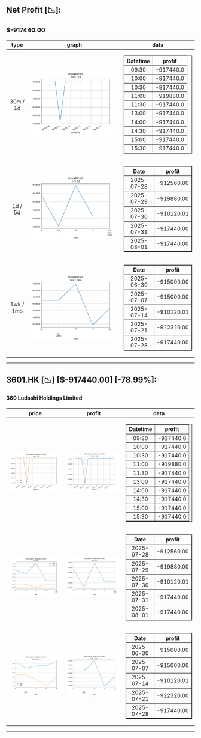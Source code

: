 ## Net Profit [📉]:
### $-917440.00
|type|graph|data|
|:---:|:---:|:---:|
|30m / 1d|![net_profit](image/overall_30m-1d.png)|<table border="1" class="dataframe"> <thead> <tr style="text-align: center;"> <th>Datetime</th> <th>profit</th> </tr> </thead> <tbody> <tr> <td>09:30</td> <td>-917440.0</td> </tr> <tr> <td>10:00</td> <td>-917440.0</td> </tr> <tr> <td>10:30</td> <td>-917440.0</td> </tr> <tr> <td>11:00</td> <td>-919880.0</td> </tr> <tr> <td>11:30</td> <td>-917440.0</td> </tr> <tr> <td>13:00</td> <td>-917440.0</td> </tr> <tr> <td>14:00</td> <td>-917440.0</td> </tr> <tr> <td>14:30</td> <td>-917440.0</td> </tr> <tr> <td>15:00</td> <td>-917440.0</td> </tr> <tr> <td>15:30</td> <td>-917440.0</td> </tr> </tbody></table>|
|1d / 5d|![net_profit](image/overall_1d-5d.png)|<table border="1" class="dataframe"> <thead> <tr style="text-align: center;"> <th>Date</th> <th>profit</th> </tr> </thead> <tbody> <tr> <td>2025-07-28</td> <td>-912560.00</td> </tr> <tr> <td>2025-07-29</td> <td>-919880.00</td> </tr> <tr> <td>2025-07-30</td> <td>-910120.01</td> </tr> <tr> <td>2025-07-31</td> <td>-917440.00</td> </tr> <tr> <td>2025-08-01</td> <td>-917440.00</td> </tr> </tbody></table>|
|1wk / 1mo|![net_profit](image/overall_1wk-1mo.png)|<table border="1" class="dataframe"> <thead> <tr style="text-align: center;"> <th>Date</th> <th>profit</th> </tr> </thead> <tbody> <tr> <td>2025-06-30</td> <td>-915000.00</td> </tr> <tr> <td>2025-07-07</td> <td>-915000.00</td> </tr> <tr> <td>2025-07-14</td> <td>-910120.01</td> </tr> <tr> <td>2025-07-21</td> <td>-922320.00</td> </tr> <tr> <td>2025-07-28</td> <td>-917440.00</td> </tr> </tbody></table>|
---
## 3601.HK [📉] [$-917440.00] [-78.99%]:
#### 360 Ludashi Holdings Limited
|price|profit|data|
|:---:|:---:|:---:|
|![price](image/3601.HK_30m-1d_price.png)|![profit](image/3601.HK_30m-1d_profit.png)|<table border="1" class="dataframe"> <thead> <tr style="text-align: center;"> <th>Datetime</th> <th>profit</th> </tr> </thead> <tbody> <tr> <td>09:30</td> <td>-917440.0</td> </tr> <tr> <td>10:00</td> <td>-917440.0</td> </tr> <tr> <td>10:30</td> <td>-917440.0</td> </tr> <tr> <td>11:00</td> <td>-919880.0</td> </tr> <tr> <td>11:30</td> <td>-917440.0</td> </tr> <tr> <td>13:00</td> <td>-917440.0</td> </tr> <tr> <td>14:00</td> <td>-917440.0</td> </tr> <tr> <td>14:30</td> <td>-917440.0</td> </tr> <tr> <td>15:00</td> <td>-917440.0</td> </tr> <tr> <td>15:30</td> <td>-917440.0</td> </tr> </tbody></table>|
|![price](image/3601.HK_1d-5d_price.png)|![profit](image/3601.HK_1d-5d_profit.png)|<table border="1" class="dataframe"> <thead> <tr style="text-align: center;"> <th>Date</th> <th>profit</th> </tr> </thead> <tbody> <tr> <td>2025-07-28</td> <td>-912560.00</td> </tr> <tr> <td>2025-07-29</td> <td>-919880.00</td> </tr> <tr> <td>2025-07-30</td> <td>-910120.01</td> </tr> <tr> <td>2025-07-31</td> <td>-917440.00</td> </tr> <tr> <td>2025-08-01</td> <td>-917440.00</td> </tr> </tbody></table>|
|![price](image/3601.HK_1wk-1mo_price.png)|![profit](image/3601.HK_1wk-1mo_profit.png)|<table border="1" class="dataframe"> <thead> <tr style="text-align: center;"> <th>Date</th> <th>profit</th> </tr> </thead> <tbody> <tr> <td>2025-06-30</td> <td>-915000.00</td> </tr> <tr> <td>2025-07-07</td> <td>-915000.00</td> </tr> <tr> <td>2025-07-14</td> <td>-910120.01</td> </tr> <tr> <td>2025-07-21</td> <td>-922320.00</td> </tr> <tr> <td>2025-07-28</td> <td>-917440.00</td> </tr> </tbody></table>|
---
